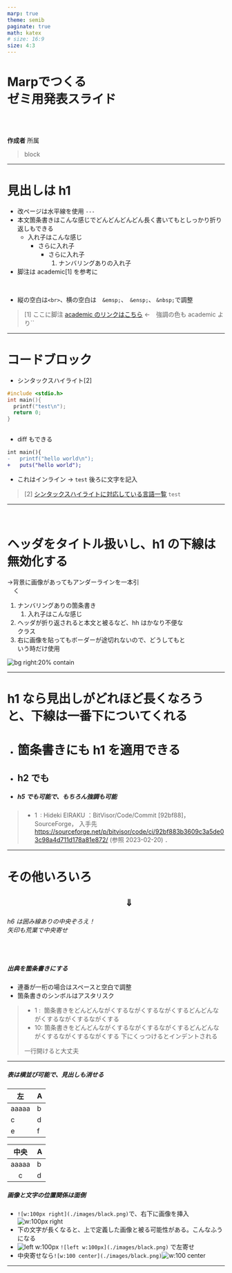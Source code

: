 ```yaml
---
marp: true
theme: semib
paginate: true
math: katex
# size: 16:9
size: 4:3
---
```


<!-- _class: lead -->
<!-- _footer: yy/mm/dd <br> ○○研究室 -->
<!-- _paginate: false -->

# Marpでつくる<br>ゼミ用発表スライド

<br>
<br>

**作成者**
所属

> block

---
<!-- footer:  ○○研究室 -->

# 見出しは h1

- 改ページは水平線を使用 `---`
- 本文箇条書きはこんな感じでどんどんどんどん長く書いてもとしっかり折り返しもできる
  - 入れ子はこんな感じ
    - さらに入れ子
      - さらに入れ子
        1. ナンバリングありの入れ子
- 脚注は academic[1] を参考に

<br>

- 縦の空白は`<br>`、横の空白は&emsp;`&emsp;`、&ensp;`&ensp;`、&nbsp;`&nbsp;`で調整

> [1]  ここに脚注 [academic のリンクはこちら](https://github.com/kaisugi/marp-theme-academic) ←　強調の色も academic より``

---

# コードブロック

- シンタックスハイライト[2]

```c
#include <stdio.h>
int main(){
  printf("test\n");
  return 0;
}
```

```txt
```

- diff もできる

```diff
int main(){
-   printf("hello world\n");
+   puts("hello world"); 
```

- これはインライン → `test` 後ろに文字を記入

> [2] [シンタックスハイライトに対応している言語一覧](https://github.com/rouge-ruby/rouge/wiki/List-of-supported-languages-and-lexers)
> `test`

---

<!-- _header: 見出しがながくなると折り返しはこんな感じになるので、背景画像は非推奨-->
<!-- _class: hh -->

<br>

# ヘッダをタイトル扱いし、h1 の下線は無効化する

→背景に画像があってもアンダーラインを一本引<br>&emsp;く

1. ナンバリングありの箇条書き
     1. 入れ子はこんな感じ
2. ヘッダが折り返されると本文と被るなど、hh はかなり不便な<br>クラス
3. 右に画像を貼ってもボーダーが途切れないので、どうしてもと<br>いう時だけ使用

![bg right:20% contain](./images/black.png)

---

<!-- _header: ヘッダありでタイトルは h1 -->
<!-- _class: withheader -->
# h1 なら見出しがどれほど長くなろうと、下線は一番下についてくれる

- # 箇条書きにも h1 を適用できる
- ## h2 でも
- ##### **h5 でも可能で、もちろん強調も可能**

> - 1&ensp;:  Hideki EIRAKU ：BitVisor/Code/Commit [92bf88]，SourceForge， 入手先 <https://sourceforge.net/p/bitvisor/code/ci/92bf883b3609c3a5de03c98a4d711d178a81e872/> (参照 2023-02-20) ．

---

# その他いろいろ

## &emsp;&emsp;&emsp;&emsp;&emsp;&emsp;&emsp;&emsp;&emsp;&emsp;&emsp;&emsp;&emsp;$\Downarrow$
###### h6 は囲み線ありの中央ぞろえ！ <br> 矢印も荒業で中央寄せ

<br>

##### 出典を箇条書きにする

- 連番が一桁の場合はスペースと空白で調整
- 箇条書きのシンボルはアスタリスク

> - 1 :&nbsp; 箇条書きをどんどんながくするながくするながくするどんどんながくするながくするながくする
> - 10: 箇条書きをどんどんながくするながくするながくするどんどんながくするながくするながくする
> 下にくっつけるとインデントされる
> 
> 一行開けると大丈夫

---
<!-- _class: table-as-box mintable -->

##### 表は横並び可能で、見出しも消せる

|左|A|
|---|---|
|aaaaa|b|
|c|d|
|e|f|

|中央|A|
|:---:|---|
|aaaaa|b|
|c|d|

##### 画像と文字の位置関係は面倒

- `![w:100px right](./images/black.png)`で、右下に画像を挿入![w:100px right](./images/black.png)
- 下の文字が長くなると、上で定義した画像と被る可能性がある。こんなふうになる
- ![left w:100px](./images/black.png) `![left w:100px](./images/black.png)` で左寄せ
- 中央寄せなら`![w:100 center](./images/black.png)`![w:100 center](./images/black.png)

---
<!-- _class: withheader -->
